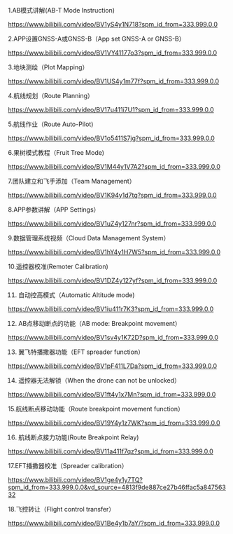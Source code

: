 
1.AB模式讲解(AB-T Mode Instruction)

https://www.bilibili.com/video/BV1yS4y1N718?spm_id_from=333.999.0.0
 
2.APP设置GNSS-A或GNSS-B（App set GNSS-A or GNSS-B）

https://www.bilibili.com/video/BV1VY41177o3?spm_id_from=333.999.0.0
 
3.地块测绘（Plot Mapping）

https://www.bilibili.com/video/BV1US4y1m77f?spm_id_from=333.999.0.0
 
4.航线规划（Route Planning）  

https://www.bilibili.com/video/BV17u411i7U1?spm_id_from=333.999.0.0
 
5.航线作业（Route Auto-Pilot)

https://www.bilibili.com/video/BV1o5411S7jg?spm_id_from=333.999.0.0
 
6.果树模式教程（Fruit Tree Mode) 

https://www.bilibili.com/video/BV1M44y1V7A2?spm_id_from=333.999.0.0
 
7.团队建立和飞手添加（Team Management）

https://www.bilibili.com/video/BV1K94y1d7tq?spm_id_from=333.999.0.0
 
8.APP参数讲解（APP Settings）

https://www.bilibili.com/video/BV1uZ4y127nr?spm_id_from=333.999.0.0
 
9.数据管理系统视频（Cloud Data Management System）

https://www.bilibili.com/video/BV1hY4y1H7W5?spm_id_from=333.999.0.0
 
10.遥控器校准(Remoter Calibration)

https://www.bilibili.com/video/BV1DZ4y127yf?spm_id_from=333.999.0.0
 
11. 自动控高模式（Automatic Altitude mode)

https://www.bilibili.com/video/BV1iu411r7K3?spm_id_from=333.999.0.0
 
12. AB点移动断点的功能（AB mode: Breakpoint movement）

https://www.bilibili.com/video/BV1sv4y1K72D?spm_id_from=333.999.0.0
 
13. 翼飞特播撒器功能（EFT spreader function）

https://www.bilibili.com/video/BV1pF411L7Da?spm_id_from=333.999.0.0
 
14. 遥控器无法解锁（When the drone can not be unlocked）

https://www.bilibili.com/video/BV1ft4y1x7Mn?spm_id_from=333.999.0.0

15.航线断点移动功能（Route breakpoint movement function）

https://www.bilibili.com/video/BV19Y4y1z7WK?spm_id_from=333.999.0.0
 
16. 航线断点接力功能(Route Breakpoint Relay)

https://www.bilibili.com/video/BV11a411f7qz?spm_id_from=333.999.0.0

17.EFT播撒器校准（Spreader calibration）

https://www.bilibili.com/video/BV1ge4y1y7TQ?spm_id_from=333.999.0.0&vd_source=4813f9de887ce27b46ffac5a84756332

18.飞控转让（Flight control transfer）

https://www.bilibili.com/video/BV1Be4y1b7aY/?spm_id_from=333.999.0.0